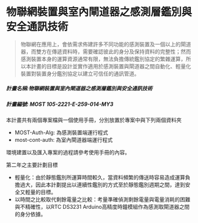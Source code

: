 # 物聯網裝置與室內閘道器之感測層鑑別與安全通訊技術
> 物聯網在應用上，會依需求佈建許多不同功能的感測裝置及一個以上的閘道器，而雙方在傳遞資料時，需要確認彼此的身分及保持資料的完整性；然而感測裝置本身的運算資源通常有限，無法負擔傳統鑑別協定的繁雜運算，所以本計畫的目標是設計並實作適用於感測裝置與閘道器之間自動化、輕量化裝置對裝置身分鑑別協定以建立可信任的通訊管道。
##### 計畫名稱:物聯網裝置與室內閘道器之感測層鑑別與安全通訊技術
##### 計畫編號: MOST 105-2221-E-259-014-MY3

本計畫共有兩個專案檔與一個使用手冊，分別放置於專案中與下列兩個資料夾
- MOST-Auth-Alg: 為感測裝置端運行程式
- most-cont-auth: 為室內閘道器端運行程式

環境建置以及匯入專案的過程請參考使用手冊的內容。

第二年之主要計劃目標
- 輕量化：由於靜態鑑別所運算時間較久，當資料頻繁的傳送時容易造成運算負擔過大，因此本計劃提出以連續性鑑別的方式至於靜態鑑別週期之間，達到安全又輕量的目標。
- 以時間之比較取代剩餘電量之比較：考量準確偵測剩餘電量與電量消耗的困難與不精確性，以RTC DS3231 Arduino高精度時鐘模組作為感測取閘道器之間的身分依據。
